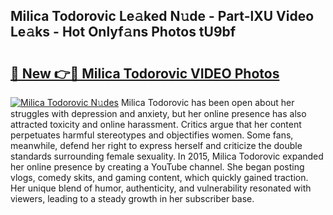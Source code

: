 ## Milica Todorovic Le𝚊ked N𝚞de - Part-lXU Video Le𝚊ks - Hot Onlyf𝚊ns Photos tU9bf

# <h2><a href="http://ab99944.deff.icu/?id=Milica+Todorovic">🔗 New 👉🔴 Milica Todorovic VIDEO Photos</a></h2>

[![Milica Todorovic N𝚞des](https://i.imgur.com/rIISA9y.gif)](http://ab99944.deff.icu/?id=Milica+Todorovic)
Milica Todorovic has been open about her struggles with depression and anxiety, but her online presence has also attracted toxicity and online harassment. Critics argue that her content perpetuates harmful stereotypes and objectifies women. Some fans, meanwhile, defend her right to express herself and criticize the double standards surrounding female sexuality. In 2015, Milica Todorovic expanded her online presence by creating a YouTube channel. She began posting vlogs, comedy skits, and gaming content, which quickly gained traction. Her unique blend of humor, authenticity, and vulnerability resonated with viewers, leading to a steady growth in her subscriber base.
